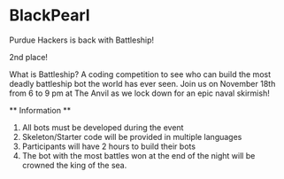 # BlackPearl

Purdue Hackers is back with Battleship!

2nd place!

What is Battleship?
A coding competition to see who can build the most deadly battleship bot the world has ever seen. Join us on November 18th from 6 to 9 pm at The Anvil as we lock down for an epic naval skirmish!

** Information **

1) All bots must be developed during the event
2) Skeleton/Starter code will be provided in multiple languages
3) Participants will have 2 hours to build their bots
4) The bot with the most battles won at the end of the night will be crowned the king of the sea.
